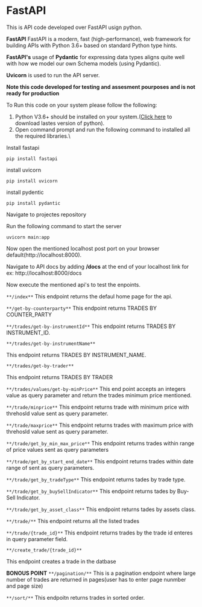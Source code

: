 # FastAPI

This is API code developed over FastAPI usign python.

**FastAPI**
FastAPI is a modern, fast (high-performance), web framework for building APIs with Python 3.6+ based on standard Python type hints.

**FastAPI's** usage of **Pydantic** for expressing data types aligns quite well with how we model our own Schema models (using Pydantic).

**Uvicorn** is used to run the API server.

**Note this code developed for testing and assesment pourposes and is not ready for production**

To Run this code on your system please follow the following:

1. Python V3.6+ should be installed on your system.([Click here](https://www.python.org/downloads/) to download lastes version of python).
2. Open command prompt and run the following command to installed all the required libraries.\


Install fastapi 
```
pip install fastapi
```

install uvicorn

```
pip install uvicorn
```

install pydentic

```
pip install pydantic
```
Navigate to projectes repository

Run the following command to start the server
```
uvicorn main:app
```

Now open the mentioned localhost post port on your browser default(http://localhost:8000).

Navigate to API docs by adding **/docs** at the end of your localhost link for ex: http://localhost:8000/docs

Now execute the mentioned api's to test the enpoints.

```**/index**```
This endpoint returns the defaul home page for the api.


```**/get-by-counterparty**```
This endpoint returns TRADES BY COUNTER_PARTY


```**/trades/get-by-instrumentId**```
This endpoint returns TRADES BY INSTRUMENT_ID. 

```**/trades/get-by-instrumentName**```

This endpoint returns TRADES BY INSTRUMENT_NAME.

```**/trades/get-by-trader**```

This endpoint returns TRADES BY TRADER

```**/trades/values/get-by-minPrice**```
This end point accepts an integers value as query parameter and return the trades minimum price mentioned.

```**/trade/minprice**```
This endpoint returns trade with minimum price with threhosld value sent as query parameter.

```**/trade/maxprice**```
This endpoint returns trades with maximum price with threhosld value sent as query parameter.

```**/trade/get_by_min_max_price**```
This endpoint returns trades within range of price values sent as query parameters

```**/trade/get_by_start_end_date**```
This endpoint returns trades within  date range of sent as query parameters. 

```**/trade/get_by_tradeType**```
This endpoint returns tades by trade type.

```**/trade/get_by_buySellIndicator**```
This endpoint returns tades by Buy-Sell Indicator.

```**/trade/get_by_asset_class**```
This endpoint returns tades by assets class.

```**/trade/**```
This endpoint returns all the listed trades

```**/trade/{trade_id}**```
This endpoint returns trades by the trade id enteres in query parameter field.

```**/create_trade/{trade_id}**```

This endpoint creates a trade in the datbase

**BONOUS POINT**
```**/pagination/**``` 
This is a pagination endpoint where large number of trades are returned in pages(user has to enter page nunmber and page size)

```**/sort/**```
This endpoitn returns trades in sorted order.







